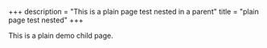 +++
description = "This is a plain page test nested in a parent"
title = "plain page test nested"
+++

This is a plain demo child page.